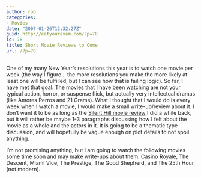 ```yaml
---
author: rob
categories:
- Movies
date: "2007-01-26T12:32:27Z"
guid: http://eatyourexam.com/?p=78
id: 78
title: Short Movie Reviews to Come
url: /?p=78
---
```

One of my many New Year&#8217;s resolutions this year is to watch one movie per week (the way I figure&#8230; the more resolutions you make the more likely at least one will be fulfilled, but I can see how that is failing logic). So far, I have met that goal. The movies that I have been watching are not your typical action, horror, or suspense flick, but actually very intellectual dramas (like Amores Perros and 21 Grams). What I thought that I would do is every week when I watch a movie, I would make a small write-up/review about it. I don&#8217;t want it to be as long as the <a title="Silent Hill Movie Review" target="_blank" href="http://eatyourexam.com/?p=42">Silent Hill movie review</a> I did a while back, but it will rather be maybe 1-3 paragraphs discussing how I felt about the movie as a whole and the actors in it. It is going to be a thematic type discussion, and will hopefully be vague enough on plot details to not spoil anything.

I&#8217;m not promising anything, but I am going to watch the following movies some time soon and may make write-ups about them: Casino Royale, The Descent, Miami Vice, The Prestige, The Good Shepherd, and The 25th Hour (not modern).